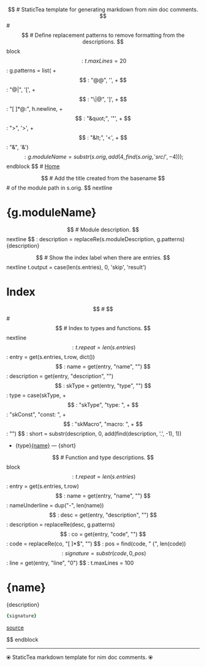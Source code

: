 $$ # StaticTea template for generating markdown from nim doc comments.
$$ #
$$ # Define replacement patterns to remove formatting from the descriptions.
$$ block
$$ : t.maxLines = 20
$$ : g.patterns = list( +
$$ :   "@@", '', +
$$ :   "@\|", '[', +
$$ :   "\|@", ']', +
$$ :   "[ ]*@:", h.newline, +
$$ :   "&quot;", '"', +
$$ :   "&gt;", '>', +
$$ :   "&lt;", '<', +
$$ :   "&amp;", '&')
$$ : g.moduleName = substr(s.orig, add(4, find(s.orig, 'src/', -4)));
$$ endblock
$$ #
[Home](https://github.com/flenniken/statictea/)

$$ # Add the title created from the basename
$$ # of the module path in s.orig.
$$ nextline
# {g.moduleName}

$$ # Module description.
$$ nextline
$$ : description = replaceRe(s.moduleDescription, g.patterns)
{description}

$$ # Show the index label when there are entries.
$$ nextline t.output = case(len(s.entries), 0, 'skip', 'result')
# Index

$$ #
$$ #
$$ # Index to types and functions.
$$ nextline
$$ : t.repeat = len(s.entries)
$$ : entry = get(s.entries, t.row, dict())
$$ : name = get(entry, "name", "")
$$ : description = get(entry, "description", "")
$$ : skType = get(entry, "type", "")
$$ : type = case(skType, +
$$ :   "skType", "type: ", +
$$ :   "skConst", "const: ", +
$$ :   "skMacro", "macro: ", +
$$ :   "")
$$ : short = substr(description, 0, add(find(description, '.', -1), 1))
* {type}[{name}](#user-content-a{t.row}) &mdash; {short}

$$ # Function and type descriptions.
$$ block
$$ : t.repeat = len(s.entries)
$$ : entry = get(s.entries, t.row)
$$ : name = get(entry, "name", "")
$$ : nameUnderline = dup("-", len(name))
$$ : desc = get(entry, "description", "")
$$ : description = replaceRe(desc, g.patterns)
$$ : co = get(entry, "code", "")
$$ : code = replaceRe(co, "[ ]*$", "")
$$ : pos = find(code, " {", len(code))
$$ : signature = substr(code, 0, pos)
$$ : line = get(entry, "line", "0")
$$ : t.maxLines = 100
# <a id="a{t.row}"></a>{name}

{description}

```nim
{signature}
```

[source](../src/{g.moduleName}#L{line})

$$ endblock

---
⦿ StaticTea markdown template for nim doc comments. ⦿
